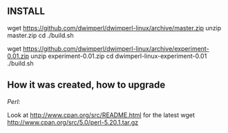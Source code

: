 
INSTALL
--------

wget https://github.com/dwimperl/dwimperl-linux/archive/master.zip
unzip master.zip
cd 
./build.sh


wget https://github.com/dwimperl/dwimperl-linux/archive/experiment-0.01.zip
unzip experiment-0.01.zip
cd dwimperl-linux-experiment-0.01
./build.sh


How it was created, how to upgrade
----------------------------------


*Perl:*

Look at http://www.cpan.org/src/README.html for the latest
wget http://www.cpan.org/src/5.0/perl-5.20.1.tar.gz


